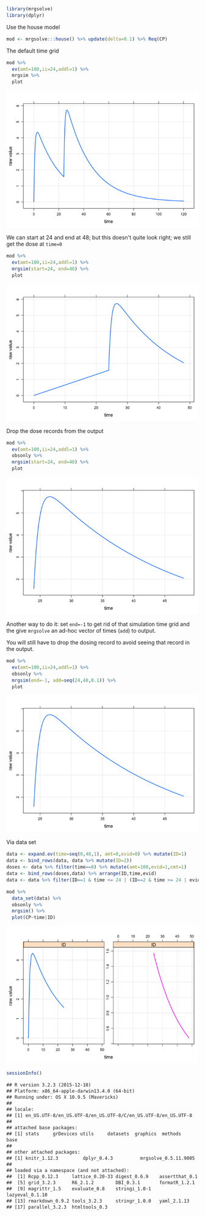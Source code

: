 ``` r
library(mrgsolve)
library(dplyr)
```

Use the house model

``` r
mod <- mrgsolve:::house() %>% update(delta=0.1) %>% Req(CP)
```

The default time grid

``` r
mod %>% 
  ev(amt=100,ii=24,addl=1) %>%
  mrgsim %>%
  plot
```

![](img/second_dose-unnamed-chunk-4-1.png)<!-- -->

We can start at 24 and end at 48; but this doesn't quite look right; we still get the dose at `time=0`

``` r
mod %>% 
  ev(amt=100,ii=24,addl=1) %>%
  mrgsim(start=24, end=48) %>%
  plot
```

![](img/second_dose-unnamed-chunk-5-1.png)<!-- -->

Drop the dose records from the output

``` r
mod %>% 
  ev(amt=100,ii=24,addl=1) %>%
  obsonly %>%
  mrgsim(start=24, end=48) %>%
  plot
```

![](img/second_dose-unnamed-chunk-6-1.png)<!-- -->

Another way to do it: set `end=-1` to get rid of that simulation time grid and the give `mrgsolve` an ad-hoc vector of times (`add`) to output.

You will still have to drop the dosing record to avoid seeing that record in the output.

``` r
mod %>% 
  ev(amt=100,ii=24,addl=1) %>%
  obsonly %>%
  mrgsim(end=-1, add=seq(24,48,0.1)) %>%
  plot
```

![](img/second_dose-unnamed-chunk-7-1.png)<!-- -->

Via data set

``` r
data <- expand.ev(time=seq(0,48,1), amt=0,evid=0) %>% mutate(ID=1)
data <- bind_rows(data, data %>% mutate(ID=2))
doses <- data %>% filter(time==0) %>% mutate(amt=100,evid=1,cmt=1)
data <- bind_rows(doses,data) %>% arrange(ID,time,evid)
data <- data %>% filter(ID==1 & time <= 24 | (ID==2 & time >= 24 | evid==1))
```

``` r
mod %>% 
  data_set(data) %>%
  obsonly %>%
  mrgsim() %>%
  plot(CP~time|ID)
```

![](img/second_dose-unnamed-chunk-9-1.png)<!-- -->

``` r
sessionInfo()
```

    ## R version 3.2.3 (2015-12-10)
    ## Platform: x86_64-apple-darwin13.4.0 (64-bit)
    ## Running under: OS X 10.9.5 (Mavericks)
    ## 
    ## locale:
    ## [1] en_US.UTF-8/en_US.UTF-8/en_US.UTF-8/C/en_US.UTF-8/en_US.UTF-8
    ## 
    ## attached base packages:
    ## [1] stats     grDevices utils     datasets  graphics  methods   base     
    ## 
    ## other attached packages:
    ## [1] knitr_1.12.3         dplyr_0.4.3          mrgsolve_0.5.11.9005
    ## 
    ## loaded via a namespace (and not attached):
    ##  [1] Rcpp_0.12.3     lattice_0.20-33 digest_0.6.9    assertthat_0.1 
    ##  [5] grid_3.2.3      R6_2.1.2        DBI_0.3.1       formatR_1.2.1  
    ##  [9] magrittr_1.5    evaluate_0.8    stringi_1.0-1   lazyeval_0.1.10
    ## [13] rmarkdown_0.9.2 tools_3.2.3     stringr_1.0.0   yaml_2.1.13    
    ## [17] parallel_3.2.3  htmltools_0.3
